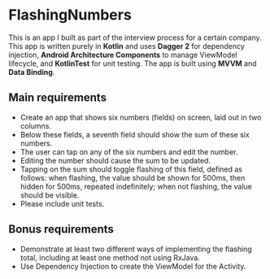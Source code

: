 # FlashingNumbers

This is an app I built as part of the interview process for a certain company. This app is written purely in **Kotlin** and uses **Dagger 2** for dependency injection, **Android Architecture Components** to manage ViewModel lifecycle, and **KotlinTest** for unit testing. The app is built using **MVVM** and **Data Binding**.

## Main requirements

* Create an app that shows six numbers (fields) on screen, laid out in two columns.
* Below these fields, a seventh field should show the sum of these six numbers.
* The user can tap on any of the six numbers and edit the number.
* Editing the number should cause the sum to be updated.
* Tapping on the sum should toggle flashing of this field, defined as follows: when flashing, the value should be shown for 500ms, then hidden for 500ms, repeated indefinitely; when not flashing, the value should be visible.
* Please include unit tests.

## Bonus requirements

* Demonstrate at least two different ways of implementing the flashing total, including at least one method not using RxJava.
* Use Dependency Injection to create the ViewModel for the Activity.
